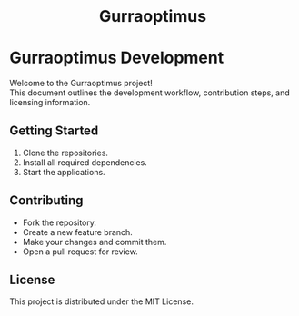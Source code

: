 <p align="center" style="margin-top: 40px;">
    <span style="font-size:2em; font-weight:bold;">Gurraoptimus</span>
</p>

# Gurraoptimus Development

Welcome to the Gurraoptimus project!  
This document outlines the development workflow, contribution steps, and licensing information.

## Getting Started

1. Clone the repositories.
2. Install all required dependencies.
3. Start the applications.

## Contributing

- Fork the repository.
- Create a new feature branch.
- Make your changes and commit them.
- Open a pull request for review.

## License

This project is distributed under the MIT License.